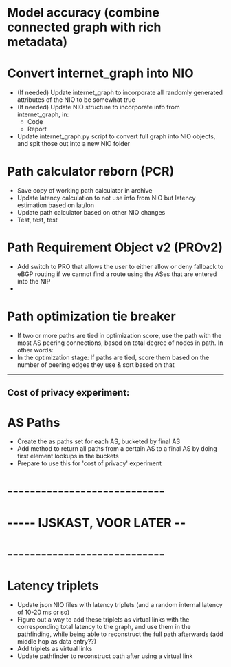 # Model accuracy (combine connected graph with rich metadata)

# Convert internet_graph into NIO

- (If needed) Update internet_graph to incorporate all randomly generated attributes of the NIO to be somewhat true 
- (If needed) Update NIO structure to incorporate info from internet_graph, in:
    - Code
    - Report
- Update internet_graph.py script to convert full graph into NIO objects, and spit those out into a new NIO folder

# Path calculator reborn (PCR)

- Save copy of working path calculator in archive
- Update latency calculation to not use info from NIO but latency estimation based on lat/lon
- Update path calculator based on other NIO changes
- Test, test, test


# Path Requirement Object v2 (PROv2)

- Add switch to PRO that allows the user to either allow or deny fallback to  eBGP routing if we cannot find a route using the ASes that are entered into the NIP
- 

# Path optimization tie breaker

- If two or more paths are tied in optimization score, use the path with the most AS peering connections, based on total degree of nodes in path. In other words:
- In the optimization stage: If paths are tied, score them based on the number of peering edges they use & sort based on that

---------------------------
Cost of privacy experiment:
---------------------------

# AS Paths

- Create the as paths set for each AS, bucketed by final AS
- Add method to return all paths from a certain AS to a final AS by doing first element lookups in the buckets
- Prepare to use this for 'cost of privacy' experiment



# ----------------------------
# ----- IJSKAST, VOOR LATER --
# ----------------------------


# Latency triplets

- Update json NIO files with latency triplets (and a random internal latency of 10-20 ms or so)
- Figure out a way to add these triplets as virtual links with the corresponding total latency to the graph, and use them in the pathfinding, while being able to reconstruct the full path afterwards (add middle hop as data entry??)
- Add triplets as virtual links
- Update pathfinder to reconstruct path after using a virtual link
